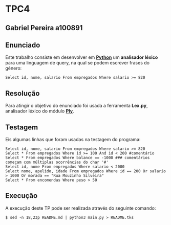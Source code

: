 # TPC4
## Gabriel Pereira a100891

## Enunciado

Este trabalho consiste em desenvolver em **[Python](https://www.python.org/)** um **analisador léxico** para uma linguagem de query, na qual se podem escrever frases do género:

    Select id, nome, salario From empregados Where salario >= 820

## Resolução

Para atingir o objetivo do enunciado foi usada a ferramenta **Lex.py**, analisador léxico do módulo **[Ply](https://www.dabeaz.com/ply/ply.html)**.

## Testagem

Eis algumas linhas que foram usadas na testagem do programa:

    Select id, nome, salario From empregados Where salario >= 820
    Select * From empregados Where id >= 100 And id < 200 #comentário
    Select * From empregados Where balance == -1000 ### comentários começam com múltiplas ocorrências do char '#'
    Select id, nome From empregados Where salario < 2000
    Select nome, apelido, idade From empregados Where id == 200 Or salario > 1000 Or morada == "Rua Mouzinho Silveira"
    Select * From encomendas Where peso > 50

## Execução

A execução deste TP pode ser realizada através do seguinte comando:
    
    $ sed -n 18,23p README.md | python3 main.py > README.tks